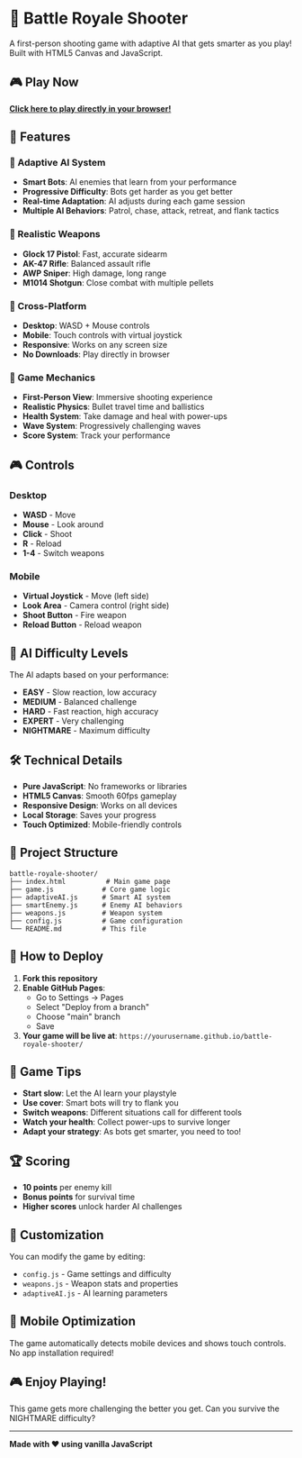 # 🎯 Battle Royale Shooter

A first-person shooting game with adaptive AI that gets smarter as you play! Built with HTML5 Canvas and JavaScript.

## 🎮 Play Now

**[Click here to play directly in your browser!](https://yourusername.github.io/battle-royale-shooter/)**

## 🚀 Features

### 🧠 Adaptive AI System
- **Smart Bots**: AI enemies that learn from your performance
- **Progressive Difficulty**: Bots get harder as you get better
- **Real-time Adaptation**: AI adjusts during each game session
- **Multiple AI Behaviors**: Patrol, chase, attack, retreat, and flank tactics

### 🔫 Realistic Weapons
- **Glock 17 Pistol**: Fast, accurate sidearm
- **AK-47 Rifle**: Balanced assault rifle
- **AWP Sniper**: High damage, long range
- **M1014 Shotgun**: Close combat with multiple pellets

### 📱 Cross-Platform
- **Desktop**: WASD + Mouse controls
- **Mobile**: Touch controls with virtual joystick
- **Responsive**: Works on any screen size
- **No Downloads**: Play directly in browser

### 🎯 Game Mechanics
- **First-Person View**: Immersive shooting experience
- **Realistic Physics**: Bullet travel time and ballistics
- **Health System**: Take damage and heal with power-ups
- **Wave System**: Progressively challenging waves
- **Score System**: Track your performance

## 🎮 Controls

### Desktop
- **WASD** - Move
- **Mouse** - Look around
- **Click** - Shoot
- **R** - Reload
- **1-4** - Switch weapons

### Mobile
- **Virtual Joystick** - Move (left side)
- **Look Area** - Camera control (right side)
- **Shoot Button** - Fire weapon
- **Reload Button** - Reload weapon

## 🧠 AI Difficulty Levels

The AI adapts based on your performance:

- **EASY** - Slow reaction, low accuracy
- **MEDIUM** - Balanced challenge
- **HARD** - Fast reaction, high accuracy
- **EXPERT** - Very challenging
- **NIGHTMARE** - Maximum difficulty

## 🛠️ Technical Details

- **Pure JavaScript**: No frameworks or libraries
- **HTML5 Canvas**: Smooth 60fps gameplay
- **Responsive Design**: Works on all devices
- **Local Storage**: Saves your progress
- **Touch Optimized**: Mobile-friendly controls

## 📁 Project Structure

```
battle-royale-shooter/
├── index.html          # Main game page
├── game.js            # Core game logic
├── adaptiveAI.js      # Smart AI system
├── smartEnemy.js      # Enemy AI behaviors
├── weapons.js         # Weapon system
├── config.js          # Game configuration
└── README.md          # This file
```

## 🚀 How to Deploy

1. **Fork this repository**
2. **Enable GitHub Pages**:
   - Go to Settings → Pages
   - Select "Deploy from a branch"
   - Choose "main" branch
   - Save
3. **Your game will be live at**: `https://yourusername.github.io/battle-royale-shooter/`

## 🎯 Game Tips

- **Start slow**: Let the AI learn your playstyle
- **Use cover**: Smart bots will try to flank you
- **Switch weapons**: Different situations call for different tools
- **Watch your health**: Collect power-ups to survive longer
- **Adapt your strategy**: As bots get smarter, you need to too!

## 🏆 Scoring

- **10 points** per enemy kill
- **Bonus points** for survival time
- **Higher scores** unlock harder AI challenges

## 🔧 Customization

You can modify the game by editing:
- `config.js` - Game settings and difficulty
- `weapons.js` - Weapon stats and properties
- `adaptiveAI.js` - AI learning parameters

## 📱 Mobile Optimization

The game automatically detects mobile devices and shows touch controls. No app installation required!

## 🎮 Enjoy Playing!

This game gets more challenging the better you get. Can you survive the NIGHTMARE difficulty?

---

**Made with ❤️ using vanilla JavaScript**
